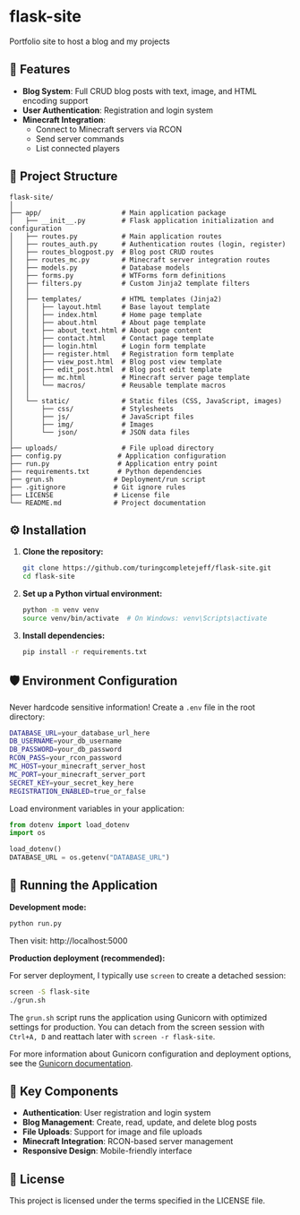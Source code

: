 # flask-site
Portfolio site to host a blog and my projects

## 📌 Features

- **Blog System**: Full CRUD blog posts with text, image, and HTML encoding support
- **User Authentication**: Registration and login system
- **Minecraft Integration**: 
  - Connect to Minecraft servers via RCON
  - Send server commands
  - List connected players

## 📂 Project Structure

```
flask-site/
│
├── app/                    # Main application package
│   ├── __init__.py         # Flask application initialization and configuration
│   ├── routes.py           # Main application routes
│   ├── routes_auth.py      # Authentication routes (login, register)
│   ├── routes_blogpost.py  # Blog post CRUD routes
│   ├── routes_mc.py        # Minecraft server integration routes
│   ├── models.py           # Database models
│   ├── forms.py            # WTForms form definitions
│   ├── filters.py          # Custom Jinja2 template filters
│   │
│   ├── templates/          # HTML templates (Jinja2)
│   │   ├── layout.html     # Base layout template
│   │   ├── index.html      # Home page template
│   │   ├── about.html      # About page template
│   │   ├── about_text.html # About page content
│   │   ├── contact.html    # Contact page template
│   │   ├── login.html      # Login form template
│   │   ├── register.html   # Registration form template
│   │   ├── view_post.html  # Blog post view template
│   │   ├── edit_post.html  # Blog post edit template
│   │   ├── mc.html         # Minecraft server page template
│   │   └── macros/         # Reusable template macros
│   │
│   └── static/             # Static files (CSS, JavaScript, images)
│       ├── css/            # Stylesheets
│       ├── js/             # JavaScript files
│       ├── img/            # Images
│       └── json/           # JSON data files
│
├── uploads/                # File upload directory
├── config.py              # Application configuration
├── run.py                 # Application entry point
├── requirements.txt       # Python dependencies
├── grun.sh               # Deployment/run script
├── .gitignore            # Git ignore rules
├── LICENSE               # License file
└── README.md             # Project documentation
```

## ⚙️ Installation

1. **Clone the repository:**
   ```bash
   git clone https://github.com/turingcompletejeff/flask-site.git
   cd flask-site
   ```

2. **Set up a Python virtual environment:**
   ```bash
   python -m venv venv
   source venv/bin/activate  # On Windows: venv\Scripts\activate
   ```

3. **Install dependencies:**
   ```bash
   pip install -r requirements.txt
   ```

## 🛡️ Environment Configuration

Never hardcode sensitive information! Create a `.env` file in the root directory:

```bash
DATABASE_URL=your_database_url_here
DB_USERNAME=your_db_username
DB_PASSWORD=your_db_password
RCON_PASS=your_rcon_password
MC_HOST=your_minecraft_server_host
MC_PORT=your_minecraft_server_port
SECRET_KEY=your_secret_key_here
REGISTRATION_ENABLED=true_or_false
```

Load environment variables in your application:

```python
from dotenv import load_dotenv
import os

load_dotenv()
DATABASE_URL = os.getenv("DATABASE_URL")
```

## 🚀 Running the Application

**Development mode:**
```bash
python run.py
```
Then visit: http://localhost:5000

**Production deployment (recommended):**

For server deployment, I typically use `screen` to create a detached session:

```bash
screen -S flask-site
./grun.sh
```

The `grun.sh` script runs the application using Gunicorn with optimized settings for production. You can detach from the screen session with `Ctrl+A, D` and reattach later with `screen -r flask-site`.

For more information about Gunicorn configuration and deployment options, see the [Gunicorn documentation](https://docs.gunicorn.org/en/stable/settings.html).

## 🔧 Key Components

- **Authentication**: User registration and login system
- **Blog Management**: Create, read, update, and delete blog posts
- **File Uploads**: Support for image and file uploads
- **Minecraft Integration**: RCON-based server management
- **Responsive Design**: Mobile-friendly interface

## 📝 License

This project is licensed under the terms specified in the LICENSE file.
